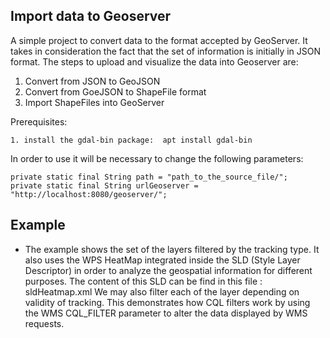 
## Import data to Geoserver

A simple project to convert data to the format accepted by GeoServer.
It takes in consideration the fact that the set of information is initially in JSON format.
The steps to upload and visualize the data into Geoserver are:

1. Convert from JSON to GeoJSON
2. Convert from GoeJSON to ShapeFile format
3. Import ShapeFiles into GeoServer

Prerequisites:


    1. install the gdal-bin package:  apt install gdal-bin

In order to use it will be necessary to change the following parameters:

    private static final String path = "path_to_the_source_file/";
    private static final String urlGeoserver = "http://localhost:8080/geoserver/";
    

## Example

 - The example shows the set of the layers filtered by the tracking type.
   It also uses the WPS HeatMap integrated inside the SLD (Style Layer Descriptor) in order to analyze the geospatial information for different purposes.
   The content of this SLD can be find in this file : sldHeatmap.xml
   We may also filter each of the layer depending on validity of tracking.
   This demonstrates how CQL filters work by using the WMS CQL_FILTER  parameter to alter the data displayed by WMS requests.
